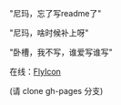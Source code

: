 "尼玛，忘了写readme了"

"尼玛，啥时候补上呀"

"卧槽，我不写，谁爱写谁写"

在线：[FlyIcon](http://dwqs.github.io/FlyIcon/)

(请 clone gh-pages 分支)
